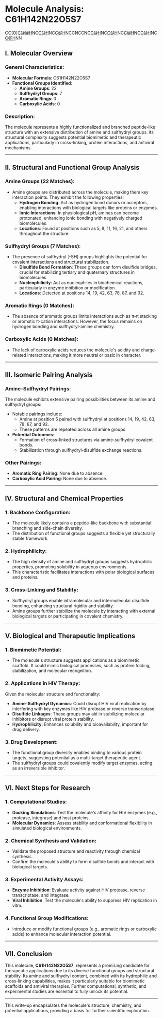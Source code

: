 # **Molecule Analysis: C61H142N22O5S7**


CC(O)[C@@H](CNCCNCCN[C@@H](CS)CN[C@@H](CS)CN[C@@H](C)CN[C@@H](C)CN[C@H](CN[C@@H](C)CNCCN[C@@H](CS)CN[C@@H](C)C(=O)C(O)=O)C(C)O)NC[C@H](C)NC[C@H](CS)NCCNCCNC[C@H](C)NC[C@H](CS)NC[C@H](C)NC[C@H](CS)NC[C@H](CS)NN


## **I. Molecular Overview**
### General Characteristics:
- **Molecular Formula**: C61H142N22O5S7
- **Functional Groups Identified**:
  - **Amine Groups**: 22
  - **Sulfhydryl Groups**: 7
  - **Aromatic Rings**: 0
  - **Carboxylic Acids**: 0

### Description:
The molecule represents a highly functionalized and branched peptide-like structure with an extensive distribution of amine and sulfhydryl groups. Its structural complexity suggests potential biomimetic and therapeutic applications, particularly in cross-linking, protein interactions, and antiviral mechanisms.

---

## **II. Structural and Functional Group Analysis**
### **Amine Groups (22 Matches)**:
- Amine groups are distributed across the molecule, making them key interaction points. They exhibit the following properties:
  - **Hydrogen Bonding**: Act as hydrogen bond donors or acceptors, enabling interactions with biological targets like proteins or enzymes.
  - **Ionic Interactions**: In physiological pH, amines can become protonated, enhancing ionic bonding with negatively charged biomolecules.
  - **Locations**: Found at positions such as 5, 8, 11, 16, 21, and others throughout the structure.

### **Sulfhydryl Groups (7 Matches)**:
- The presence of sulfhydryl (-SH) groups highlights the potential for covalent interactions and structural stabilization.
  - **Disulfide Bond Formation**: These groups can form disulfide bridges, crucial for stabilizing tertiary and quaternary structures in biomolecules.
  - **Nucleophilicity**: Act as nucleophiles in biochemical reactions, particularly in enzyme inhibition or modification.
  - **Locations**: Detected at positions 14, 19, 42, 63, 78, 87, and 92.

### **Aromatic Rings (0 Matches)**:
- The absence of aromatic groups limits interactions such as π-π stacking or aromatic π-cation interactions. However, the focus remains on hydrogen bonding and sulfhydryl-amine chemistry.

### **Carboxylic Acids (0 Matches)**:
- The lack of carboxylic acids reduces the molecule's acidity and charge-related interactions, making it more neutral or basic in character.

---

## **III. Isomeric Pairing Analysis**
### **Amine–Sulfhydryl Pairings**:
The molecule exhibits extensive pairing possibilities between its amine and sulfhydryl groups:
- Notable pairings include:
  - Amine at position 5 paired with sulfhydryl at positions 14, 19, 42, 63, 78, 87, and 92.
  - These patterns are repeated across all amine groups.
- **Potential Outcomes**:
  - Formation of cross-linked structures via amine-sulfhydryl covalent bonds.
  - Stabilization through sulfhydryl-disulfide exchange reactions.

### **Other Pairings**:
- **Aromatic Ring Pairing**: None due to absence.
- **Carboxylic Acid Pairing**: None due to absence.

---

## **IV. Structural and Chemical Properties**
### **1. Backbone Configuration**:
- The molecule likely contains a peptide-like backbone with substantial branching and side-chain diversity.
- The distribution of functional groups suggests a flexible yet structurally stable framework.

### **2. Hydrophilicity**:
- The high density of amine and sulfhydryl groups suggests hydrophilic properties, promoting solubility in aqueous environments.
- This characteristic facilitates interactions with polar biological surfaces and proteins.

### **3. Cross-Linking and Stability**:
- Sulfhydryl groups enable intramolecular and intermolecular disulfide bonding, enhancing structural rigidity and stability.
- Amine groups further stabilize the molecule by interacting with external biological targets or participating in covalent chemistry.

---

## **V. Biological and Therapeutic Implications**
### **1. Biomimetic Potential**:
- The molecule's structure suggests applications as a biomimetic scaffold. It could mimic biological processes, such as protein folding, stabilization, and molecular recognition.

### **2. Applications in HIV Therapy**:
Given the molecular structure and functionality:
- **Amine-Sulfhydryl Dynamics**: Could disrupt HIV viral replication by interfering with key enzymes like HIV protease or reverse transcriptase.
- **Disulfide Linkages**: These groups may aid in stabilizing molecular inhibitors or disrupt viral protein stability.
- **Hydrophilicity**: Enhances solubility and bioavailability, important for drug delivery.

### **3. Drug Development**:
- The functional group diversity enables binding to various protein targets, suggesting potential as a multi-target therapeutic agent.
- The sulfhydryl groups could covalently modify target enzymes, acting as an irreversible inhibitor.

---

## **VI. Next Steps for Research**
### **1. Computational Studies**:
- **Docking Simulations**: Test the molecule's affinity for HIV enzymes (e.g., protease, integrase) and host proteins.
- **Molecular Dynamics**: Assess stability and conformational flexibility in simulated biological environments.

### **2. Chemical Synthesis and Validation**:
- Validate the proposed structure and reactivity through chemical synthesis.
- Confirm the molecule's ability to form disulfide bonds and interact with biological targets.

### **3. Experimental Activity Assays**:
- **Enzyme Inhibition**: Evaluate activity against HIV protease, reverse transcriptase, and integrase.
- **Viral Inhibition**: Test the molecule's ability to suppress HIV replication in vitro.

### **4. Functional Group Modifications**:
- Introduce or modify functional groups (e.g., aromatic rings or carboxylic acids) to enhance molecular interaction potential.

---

## **VII. Conclusion**
This molecule, **C61H142N22O5S7**, represents a promising candidate for therapeutic applications due to its diverse functional groups and structural stability. Its amine and sulfhydryl content, combined with its hydrophilic and cross-linking capabilities, makes it particularly suitable for biomimetic scaffolds and antiviral therapies. Further computational, synthetic, and experimental studies are essential to fully unlock its potential.

--- 

This write-up encapsulates the molecule's structure, chemistry, and potential applications, providing a basis for further scientific exploration.
